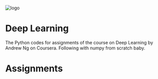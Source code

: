 ![logo](https://user-images.githubusercontent.com/75822824/118496991-451a2d00-b742-11eb-8d8b-fd6c7e0dad81.jpg)

# Deep Learning

The Python codes for assignments of the course on Deep Learning by Andrew Ng on Coursera. Following with numpy from scratch baby.

# Assignments
